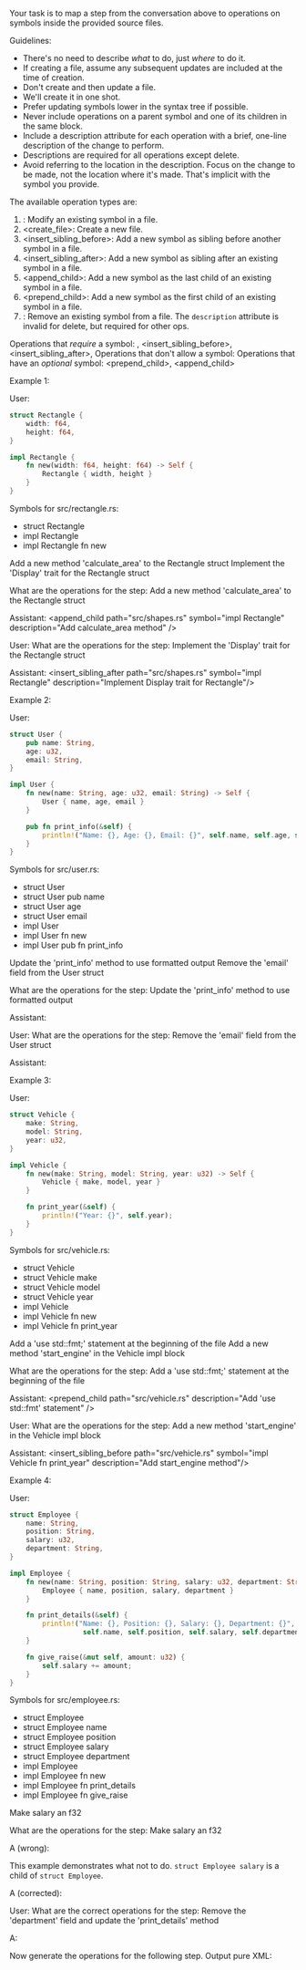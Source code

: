 Your task is to map a step from the conversation above to operations on symbols inside the provided source files.

Guidelines:
- There's no need to describe *what* to do, just *where* to do it.
- If creating a file, assume any subsequent updates are included at the time of creation.
- Don't create and then update a file.
- We'll create it in one shot.
- Prefer updating symbols lower in the syntax tree if possible.
- Never include operations on a parent symbol and one of its children in the same <operations> block.
- Include a description attribute for each operation with a brief, one-line description of the change to perform.
- Descriptions are required for all operations except delete.
- Avoid referring to the location in the description. Focus on the change to be made, not the location where it's made. That's implicit with the symbol you provide.

The available operation types are:

1. <update>: Modify an existing symbol in a file.
2. <create_file>: Create a new file.
3. <insert_sibling_before>: Add a new symbol as sibling before another symbol in a file.
4. <insert_sibling_after>: Add a new symbol as sibling after an existing symbol in a file.
5. <append_child>: Add a new symbol as the last child of an existing symbol in a file.
6. <prepend_child>: Add a new symbol as the first child of an existing symbol in a file.
7. <delete>: Remove an existing symbol from a file. The `description` attribute is invalid for delete, but required for other ops.

Operations that *require* a symbol: <update>, <insert_sibling_before>, <insert_sibling_after>, <delete>
Operations that don't allow a symbol: <create>
Operations that have an *optional* symbol: <prepend_child>, <append_child>

Example 1:

User:
  ```rs src/rectangle.rs
  struct Rectangle {
      width: f64,
      height: f64,
  }

  impl Rectangle {
      fn new(width: f64, height: f64) -> Self {
          Rectangle { width, height }
      }
  }
  ```

  Symbols for src/rectangle.rs:
  - struct Rectangle
  - impl Rectangle
  - impl Rectangle fn new

  <step>Add a new method 'calculate_area' to the Rectangle struct</step>
  <step>Implement the 'Display' trait for the Rectangle struct</step>

  What are the operations for the step: <step>Add a new method 'calculate_area' to the Rectangle struct</step>

Assistant:
  <operations>
      <append_child path="src/shapes.rs" symbol="impl Rectangle" description="Add calculate_area method" />
  </operations>

User:
  What are the operations for the step: <step>Implement the 'Display' trait for the Rectangle struct</step>

Assistant:
  <operations>
      <insert_sibling_after path="src/shapes.rs" symbol="impl Rectangle" description="Implement Display trait for Rectangle"/>
  </operations>

Example 2:

User:
  ```rs src/user.rs
  struct User {
      pub name: String,
      age: u32,
      email: String,
  }

  impl User {
      fn new(name: String, age: u32, email: String) -> Self {
          User { name, age, email }
      }

      pub fn print_info(&self) {
          println!("Name: {}, Age: {}, Email: {}", self.name, self.age, self.email);
      }
  }
  ```

  Symbols for src/user.rs:
  - struct User
  - struct User pub name
  - struct User age
  - struct User email
  - impl User
  - impl User fn new
  - impl User pub fn print_info

  <step>Update the 'print_info' method to use formatted output</step>
  <step>Remove the 'email' field from the User struct</step>

  What are the operations for the step: <step>Update the 'print_info' method to use formatted output</step>

Assistant:
  <operations>
      <update path="src/user.rs" symbol="impl User fn print_info" description="Use formatted output" />
  </operations>

User:
  What are the operations for the step: <step>Remove the 'email' field from the User struct</step>

Assistant:
  <operations>
      <delete path="src/user.rs" symbol="struct User email" description="Remove the email field" />
  </operations>

Example 3:

User:
  ```rs src/vehicle.rs
  struct Vehicle {
      make: String,
      model: String,
      year: u32,
  }

  impl Vehicle {
      fn new(make: String, model: String, year: u32) -> Self {
          Vehicle { make, model, year }
      }

      fn print_year(&self) {
          println!("Year: {}", self.year);
      }
  }
  ```

  Symbols for src/vehicle.rs:
  - struct Vehicle
  - struct Vehicle make
  - struct Vehicle model
  - struct Vehicle year
  - impl Vehicle
  - impl Vehicle fn new
  - impl Vehicle fn print_year

  <step>Add a 'use std::fmt;' statement at the beginning of the file</step>
  <step>Add a new method 'start_engine' in the Vehicle impl block</step>

  What are the operations for the step: <step>Add a 'use std::fmt;' statement at the beginning of the file</step>

Assistant:
  <operations>
      <prepend_child path="src/vehicle.rs" description="Add 'use std::fmt' statement" />
  </operations>

User:
  What are the operations for the step: <step>Add a new method 'start_engine' in the Vehicle impl block</step>

Assistant:
  <operations>
      <insert_sibling_before path="src/vehicle.rs" symbol="impl Vehicle fn print_year" description="Add start_engine method"/>
  </operations>

Example 4:

User:
  ```rs src/employee.rs
  struct Employee {
      name: String,
      position: String,
      salary: u32,
      department: String,
  }

  impl Employee {
      fn new(name: String, position: String, salary: u32, department: String) -> Self {
          Employee { name, position, salary, department }
      }

      fn print_details(&self) {
          println!("Name: {}, Position: {}, Salary: {}, Department: {}",
                    self.name, self.position, self.salary, self.department);
      }

      fn give_raise(&mut self, amount: u32) {
          self.salary += amount;
      }
  }
  ```

  Symbols for src/employee.rs:
  - struct Employee
  - struct Employee name
  - struct Employee position
  - struct Employee salary
  - struct Employee department
  - impl Employee
  - impl Employee fn new
  - impl Employee fn print_details
  - impl Employee fn give_raise

  <step>Make salary an f32</step>

  What are the operations for the step: <step>Make salary an f32</step>

  A (wrong):
    <operations>
        <update path="src/employee.rs" symbol="struct Employee" description="Change the type of salary to an f32" />
        <update path="src/employee.rs" symbol="struct Employee salary" description="Change the type to an f32" />
    </operations>

  This example demonstrates what not to do. `struct Employee salary` is a child of `struct Employee`.

  A (corrected):
    <operations>
        <update path="src/employee.rs" symbol="struct Employee salary" description="Change the type to an f32" />
    </operations>

  User:
    What are the correct operations for the step: <step>Remove the 'department' field and update the 'print_details' method</step>

  A:
    <operations>
        <delete path="src/employee.rs" symbol="struct Employee department" />
        <update path="src/employee.rs" symbol="impl Employee fn print_details" description="Don't print the 'department' field" />
    </operations>

Now generate the operations for the following step. Output pure XML:
